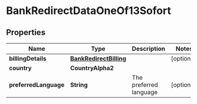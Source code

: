 

# BankRedirectDataOneOf13Sofort


## Properties

| Name | Type | Description | Notes |
|------------ | ------------- | ------------- | -------------|
|**billingDetails** | [**BankRedirectBilling**](BankRedirectBilling.md) |  |  [optional] |
|**country** | **CountryAlpha2** |  |  |
|**preferredLanguage** | **String** | The preferred language |  [optional] |



